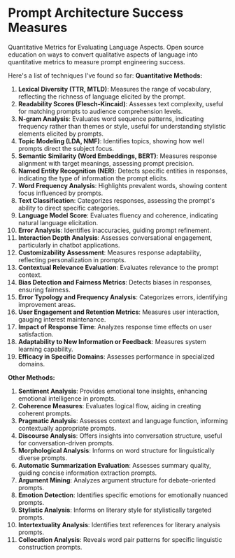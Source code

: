 # Prompt Architecture Success Measures
Quantitative Metrics for Evaluating Language Aspects. Open source education on ways to convert qualitative aspects of language into quantitative metrics to measure prompt engineering success. 

Here's a list of techniques I've found so far:
**Quantitative Methods:**

1. **Lexical Diversity (TTR, MTLD)**: Measures the range of vocabulary, reflecting the richness of language elicited by the prompt.
2. **Readability Scores (Flesch-Kincaid)**: Assesses text complexity, useful for matching prompts to audience comprehension levels.
3. **N-gram Analysis**: Evaluates word sequence patterns, indicating frequency rather than themes or style, useful for understanding stylistic elements elicited by prompts.
4. **Topic Modeling (LDA, NMF)**: Identifies topics, showing how well prompts direct the subject focus.
5. **Semantic Similarity (Word Embeddings, BERT)**: Measures response alignment with target meanings, assessing prompt precision.
6. **Named Entity Recognition (NER)**: Detects specific entities in responses, indicating the type of information the prompt elicits.
7. **Word Frequency Analysis**: Highlights prevalent words, showing content focus influenced by prompts.
8. **Text Classification**: Categorizes responses, assessing the prompt's ability to direct specific categories.
9. **Language Model Score**: Evaluates fluency and coherence, indicating natural language elicitation.
10. **Error Analysis**: Identifies inaccuracies, guiding prompt refinement.
11. **Interaction Depth Analysis**: Assesses conversational engagement, particularly in chatbot applications.
12. **Customizability Assessment**: Measures response adaptability, reflecting personalization in prompts.
13. **Contextual Relevance Evaluation**: Evaluates relevance to the prompt context.
14. **Bias Detection and Fairness Metrics**: Detects biases in responses, ensuring fairness.
15. **Error Typology and Frequency Analysis**: Categorizes errors, identifying improvement areas.
16. **User Engagement and Retention Metrics**: Measures user interaction, gauging interest maintenance.
17. **Impact of Response Time**: Analyzes response time effects on user satisfaction.
18. **Adaptability to New Information or Feedback**: Measures system learning capability.
19. **Efficacy in Specific Domains**: Assesses performance in specialized domains.

**Other Methods:**

1. **Sentiment Analysis**: Provides emotional tone insights, enhancing emotional intelligence in prompts.
2. **Coherence Measures**: Evaluates logical flow, aiding in creating coherent prompts.
3. **Pragmatic Analysis**: Assesses context and language function, informing contextually appropriate prompts.
4. **Discourse Analysis**: Offers insights into conversation structure, useful for conversation-driven prompts.
5. **Morphological Analysis**: Informs on word structure for linguistically diverse prompts.
6. **Automatic Summarization Evaluation**: Assesses summary quality, guiding concise information extraction prompts.
7. **Argument Mining**: Analyzes argument structure for debate-oriented prompts.
8. **Emotion Detection**: Identifies specific emotions for emotionally nuanced prompts.
9. **Stylistic Analysis**: Informs on literary style for stylistically targeted prompts.
10. **Intertextuality Analysis**: Identifies text references for literary analysis prompts.
11. **Collocation Analysis**: Reveals word pair patterns for specific linguistic construction prompts.

